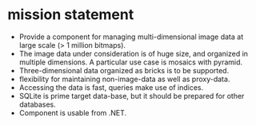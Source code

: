 # mission statement

* Provide a component for managing multi-dimensional image data at large scale (> 1 million bitmaps).
* The image data under consideration is of huge size, and organized in multiple dimensions. A particular use case is mosaics with pyramid.
* Three-dimensional data organized as bricks is to be supported.
* flexibility for maintaining non-image-data as well as proxy-data.
* Accessing the data is fast, queries make use of indices.
* SQLite is prime target data-base, but it should be prepared for other databases.
* Component is usable from .NET.